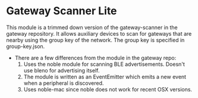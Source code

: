 # Gateway Scanner Lite
This module is a trimmed down version of the gateway-scanner in the gateway repository. It allows auxiliary devices to 
scan for gateways that are nearby using the group key of the network. The group key is specified in group-key.json.

* There are a few differences from the module in the gateway repo:
    1. Uses the noble module for scanning BLE advertisements. Doesn't use bleno for advertising itself.
    2. The module is written as an EventEmitter which emits a new event when a peripheral is discovered.
    3. Uses noble-mac since noble does not work for recent OSX versions.